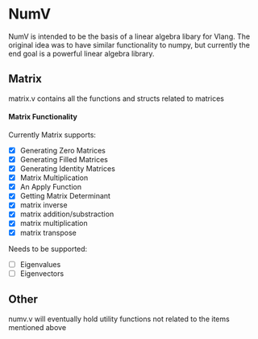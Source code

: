 # NumV

NumV is intended to be the basis of a linear algebra libary for Vlang. The original idea was to have similar functionality to numpy, but currently the end goal is a powerful linear algebra library.

## Matrix

matrix.v contains all the functions and structs related to matrices

#### Matrix Functionality

Currently Matrix supports:
- [x] Generating Zero Matrices
- [x] Generating Filled Matrices
- [x] Generating Identity Matrices
- [x] Matrix Multiplication
- [x] An Apply Function
- [x] Getting Matrix Determinant
- [x] matrix inverse
- [x] matrix addition/substraction
- [x] matrix multiplication
- [x] matrix transpose

Needs to be supported:
- [ ] Eigenvalues
- [ ] Eigenvectors

## Other

numv.v will eventually hold utility functions not related to the items mentioned above
